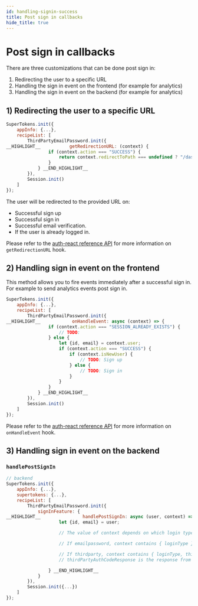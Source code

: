 ```yaml
---
id: handling-signin-success
title: Post sign in callbacks
hide_title: true
---
```


# Post sign in callbacks

There are three customizations that can be done post sign in:
1) Redirecting the user to a specific URL
2) Handling the sign in event on the frontend (for example for analytics)
3) Handling the sign in event on the backend (for example for analytics)

## 1)  Redirecting the user to a specific URL

<!--DOCUSAURUS_CODE_TABS-->
<!--ReactJS-->

```js
SuperTokens.init({
    appInfo: {...},
    recipeList: [
        ThirdPartyEmailPassword.init({
__HIGHLIGHT__           getRedirectionURL: (context) {
                if (context.action === "SUCCESS") {
                    return context.redirectToPath === undefined ? "/dashboard" : context.redirectToPath;
                }
            } __END_HIGHLIGHT__
        }),
        Session.init()
    ]
});
```

<!--END_DOCUSAURUS_CODE_TABS-->

The user will be redirected to the provided URL on:
- Successful sign up
- Successful sign in
- Successful email verification.
- If the user is already logged in.

Please refer to the <a href="/docs/auth-react/emailpassword/callbacks#getredirectionurl" target="_blank">auth-react reference API</a> for more information on `getRedirectionURL` hook.

## 2) Handling sign in event on the frontend

This method allows you to fire events immediately after a successful sign in. For example to send analytics events post sign in.

<!--DOCUSAURUS_CODE_TABS-->
<!--ReactJS-->
```js
SuperTokens.init({
    appInfo: {...},
    recipeList: [
        ThirdPartyEmailPassword.init({
__HIGHLIGHT__            onHandleEvent: async (context) => {
                if (context.action === "SESSION_ALREADY_EXISTS") {
                    // TODO:
                } else {
                    let {id, email} = context.user;
                    if (context.action === "SUCCESS") {
                        if (context.isNewUser) {
                            // TODO: Sign up
                        } else {
                            // TODO: Sign in
                        }
                    }
                }
            } __END_HIGHLIGHT__
        }),
        Session.init()
    ]
});
```

<!--END_DOCUSAURUS_CODE_TABS-->

Please refer to the <a href="/docs/auth-react/emailpassword/callbacks#onhandleevent" target="_blank">auth-react reference API</a> for more information on `onHandleEvent` hook.


## 3) Handling sign in event on the backend

### `handlePostSignIn`

<!--DOCUSAURUS_CODE_TABS-->
<!--NodeJS-->

```js
// backend
SuperTokens.init({
    appInfo: {...},
    supertokens: {...},
    recipeList: [
        ThirdPartyEmailPassword.init({
            signInFeature: {
__HIGHLIGHT__                handlePostSignIn: async (user, context) => {
                    let {id, email} = user;

                    // The value of context depends on which login type (emailpassword/thirdparty) the user used to sign-up

                    // If emailpassword, context contains { loginType }.

                    // If thirdparty, context contains { loginType, thirdPartyAuthCodeResponse }. 
                    // thirdPartyAuthCodeResponse is the response from the provider POST /token API.

                } __END_HIGHLIGHT__
            } 
        }),
        Session.init({...})
    ]
});
```

<!--END_DOCUSAURUS_CODE_TABS-->